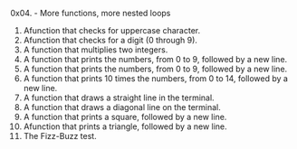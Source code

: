 0x04. - More functions, more nested loops
1. Afunction that checks for uppercase character.
2. Afunction that checks for a digit (0 through 9).
3. A function that multiplies two integers.
4. A  function that prints the numbers, from 0 to 9, followed by a new line.
5. A function that prints the numbers, from 0 to 9, followed by a new line.
6. A function that prints 10 times the numbers, from 0 to 14, followed by a new line.
7. A  function that draws a straight line in the terminal.
8. A  function that draws a diagonal line on the terminal.
9. A function that prints a square, followed by a new line.
11. Afunction that prints a triangle, followed by a new line.
10. The Fizz-Buzz test.
